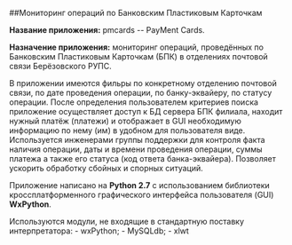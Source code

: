 ##Мониторинг операций по Банковским Пластиковым Карточкам

**Название приложения:** pmcards -- PayMent Cards.

**Назначение приложения:** мониторинг операций, проведённых по Банковским Пластиковым Карточкам (БПК) в отделениях почтовой связи Берёзовского РУПС.

В приложении имеются фильры по конкретному отделению почтовой связи, по дате проведения операции, по банку-эквайеру, по статусу операции. После определения пользователем критериев поиска приложение осуществляет доступ к БД сервера БПК филиала, находит нужный платёж (платежи) и отображает в GUI необходимую информацию по нему (им) в удобном для пользователя виде. Используется инженерами группы поддержки для контроля факта наличия операции, даты и времени проведения операции, суммы платежа а также его статуса (код ответа банка-эквайера). Позволяет ускорить обработку сбойных и спорных ситуаций.


Приложение написано на **Python 2.7** с использованием библиотеки кроссплатформенного графического интерфейса пользователя (GUI) **WxPython**.


Используются модули, не входящие в стандартную поставку интерпретатора:
        - wxPython;
        - MySQLdb;
        - xlwt
